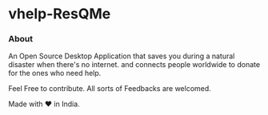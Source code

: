 # vhelp-ResQMe

<h3>About</h3>

An Open Source Desktop Application that saves you during a natural disaster when there's no internet. and connects people worldwide to donate for the ones who need help. 


Feel Free to contribute.
All sorts of Feedbacks are welcomed.


Made with ❤ in India.
